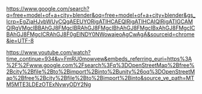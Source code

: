 
https://www.google.com/search?q=free+model+of+a+city+blender&oq=free+model+of+a+city+blender&gs_lcrp=EgZjaHJvbWUyCQgAEEUYORigATIHCAEQIRigATIHCAIQIRigATIGCAMQIRgVMgcIBBAhGJ8FMgcIBRAhGJ8FMgcIBhAhGJ8FMgcIBxAhGJ8FMgcICBAhGJ8FMgcICRAhGJ8F0gEINDY0NWowajeoAgCwAgA&sourceid=chrome&ie=UTF-8

https://www.youtube.com/watch?time_continue=934&v=FmRU0mowvew&embeds_referring_euri=https%3A%2F%2Fwww.google.com%2Fsearch%3Fq%3DOpenStreetMap%2Bfree%2Bcity%2Bfile%2Bto%2Bimport%2Binto%2Bunity%26oq%3DOpenStreetMap%2Bfree%2Bcity%2Bfile%2Bto%2Bimport%2Binto&source_ve_path=MTM5MTE3LDEzOTExNywyODY2Ng